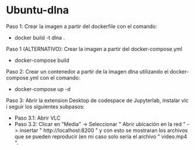 # Ubuntu-dlna

Paso 1: Crear la imagen a partir del dockerfile con el comando:
  - docker build -t dlna .

Paso 1 (ALTERNATIVO): Crear la imagen a partir del docker-compose.yml
  - docker-compose build
  
Paso 2: Crear un contenedor a partir de la imagen dlna utilizando el docker-compose.yml con el comando:
  - docker-compose up -d

Paso 3: Abrir la extension Desktop de codespace de Jupyterlab, instalar vlc i seguir los siguientes subpasos:
  - Paso 3.1: Abrir VLC
  - Paso 3.2: Clicar en "Media" -> Seleccionar " Abrir ubicación en la red " -> insertar " http://localhost:8200 " y con esto se mostraran los archivos que se pueden
              reproducir (en mi caso solo seria el archivo " video.mp4 ".
    
